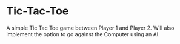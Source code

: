 # Tic-Tac-Toe
A simple Tic Tac Toe game between Player 1 and Player 2.
Will also implement the option to go against the Computer using an AI.
